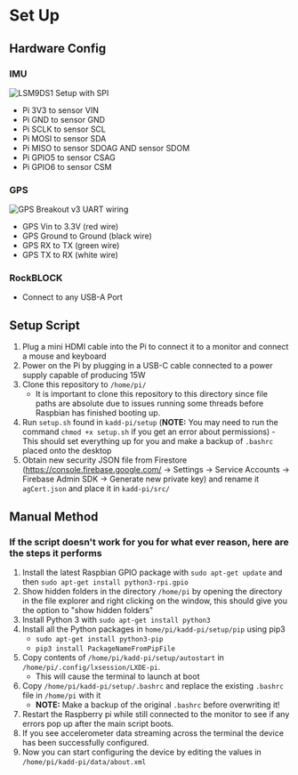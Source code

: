 # Set Up
## Hardware Config
### IMU
![LSM9DS1 Setup with SPI](https://cdn-learn.adafruit.com/assets/assets/000/067/332/medium640/sensors_raspi_lsm9ds1_spi_bb.jpg?1544215916)

* Pi 3V3 to sensor VIN
* Pi GND to sensor GND
* Pi SCLK to sensor SCL
* Pi MOSI to sensor SDA
* Pi MISO to sensor SDOAG AND sensor SDOM
* Pi GPIO5 to sensor CSAG
* Pi GPIO6 to sensor CSM

### GPS
![GPS Breakout v3 UART wiring](https://cdn-learn.adafruit.com/assets/assets/000/062/852/medium640/adafruit_products_sensors_uartgps_bb.png?1538430197)

* GPS Vin  to 3.3V (red wire)
* GPS Ground to Ground (black wire)
* GPS RX to TX (green wire)
* GPS TX to RX (white wire)

### RockBLOCK
* Connect to any USB-A Port

## Setup Script
1. Plug a mini HDMI cable into the Pi to connect it to a monitor and connect a mouse and keyboard
2. Power on the Pi by plugging in a USB-C cable connected to a power supply capable of producing 15W
3. Clone this repository to `/home/pi/`
	 - It is important to clone this repository to this directory since file paths are absolute due to issues running some threads before Raspbian has finished booting up.
4. Run `setup.sh` found in `kadd-pi/setup` (**NOTE:** You may need to run the command `chmod +x setup.sh` if you get an error about permissions)
         - This should set everything up for you and make a backup of `.bashrc` placed onto the desktop
5. Obtain new security JSON file from Firestore (https://console.firebase.google.com/ -> Settings -> Service Accounts -> Firebase Admin SDK -> Generate new private key) and rename it `agCert.json` and place it in `kadd-pi/src/`



## Manual Method
### If the script doesn't work for you for what ever reason, here are the steps it performs
1. Install the latest Raspbian GPIO package with `sudo apt-get update` and then `sudo apt-get install python3-rpi.gpio`
2. Show hidden folders in the directory `/home/pi` by opening the directory in the file explorer and right clicking on the window, this should give you the option to "show hidden folders"
3. Install Python 3 with `sudo apt-get install python3`
4. Install all the Python packages in `home/pi/kadd-pi/setup/pip` using pip3
	 - `sudo apt-get install python3-pip` 
	 - `pip3 install PackageNameFromPipFile`
5. Copy contents of `/home/pi/kadd-pi/setup/autostart` in `/home/pi/.config/lxsession/LXDE-pi`.
	 - This will cause the terminal to launch at boot
6. Copy  `/home/pi/kadd-pi/setup/.bashrc` and replace the existing `.bashrc` file in `/home/pi` with it
	- **NOTE:** Make a backup of the original `.bashrc` before overwriting it!
7. Restart the Raspberry pi while still connected to the monitor to see if any errors pop up after the main script boots.
9. If you see accelerometer data streaming across the terminal the device has been successfully configured.
10. Now you can start configuring the device by editing the values in `/home/pi/kadd-pi/data/about.xml`
